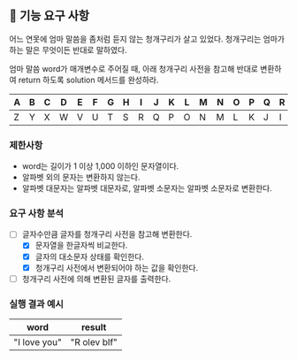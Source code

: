 ## 🚀 기능 요구 사항

어느 연못에 엄마 말씀을 좀처럼 듣지 않는 청개구리가 살고 있었다. 청개구리는 엄마가 하는 말은 무엇이든 반대로 말하였다.

엄마 말씀 word가 매개변수로 주어질 때, 아래 청개구리 사전을 참고해 반대로 변환하여 return 하도록 solution 메서드를 완성하라.

| A | B | C | D | E | F | G | H | I | J | K | L | M | N | O | P | Q | R | S | T | U | V | W | X | Y | Z |
| --- | --- | --- | --- | --- | --- | --- | --- | --- | --- | --- | --- | --- | --- | --- | --- | --- | --- | --- | --- | --- | --- | --- | --- | --- | --- |
| Z | Y | X | W | V | U | T | S | R | Q | P | O | N | M | L | K | J | I | H | G | F | E | D | C | B | A |

### 제한사항

- word는 길이가 1 이상 1,000 이하인 문자열이다.
- 알파벳 외의 문자는 변환하지 않는다.
- 알파벳 대문자는 알파벳 대문자로, 알파벳 소문자는 알파벳 소문자로 변환한다.

### 요구 사항 분석
- [ ] 글자수만큼 글자를 청개구리 사전을 참고해 변환한다.
  - [X] 문자열을 한글자씩 비교한다.
  - [X] 글자의 대소문자 상태를 확인한다.
  - [X] 청개구리 사전에서 변환되어야 하는 값을 확인한다.
- [ ] 청개구리 사전에 의해 변환된 글자를 출력한다.

### 실행 결과 예시

| word | result |
| --- | --- |
| "I love you" | "R olev blf" |
